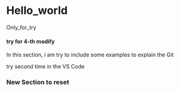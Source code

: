 # Hello_world
Only_for_try

#### try for 4-th modify
In this section, i am try to include some examples to explain the Git

try second time in the VS Code

### New Section to reset